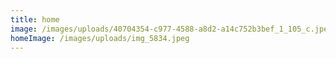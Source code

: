 ```yaml
---
title: home
image: /images/uploads/40704354-c977-4588-a8d2-a14c752b3bef_1_105_c.jpeg
homeImage: /images/uploads/img_5834.jpeg
---
```

